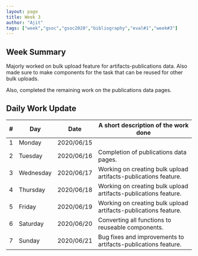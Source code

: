 ```yaml
---
layout: page
title: Week 3
author: "Ajit"
tags: ["week","gsoc","gsoc2020","bibliography","eval#1","week#3"]
---
```




## Week Summary

Majorly worked on bulk upload feature for artifacts-publications data. Also made sure to make components for the task that can be reused for other bulk uploads.

Also, completed the remaining work on the publications data pages.


## Daily Work Update

|\#|Day|Date|A short description of the work done|  
|---	|---	|---	|---	|  
|1   	| Monday 	|   2020/06/15	|   	|  
|2   	| Tuesday  	|   2020/06/16	| Completion of publications data pages.  	|  
|3   	| Wednesday  	|   2020/06/17 	| Working on creating bulk upload artifacts-publications feature. 	|  
|4   	| Thursday  	|   2020/06/18	| Working on creating bulk upload artifacts-publications feature.  	|  
|5   	| Friday  	|   2020/06/19	| Working on creating bulk upload artifacts-publications feature.  	|  
|6   	| Saturday  	|   2020/06/20	| Converting all functions to reuseable components.  	|  
|7   	| Sunday  	|   2020/06/21	| Bug fixes and improvements to artifacts-publications feature.  	|  
